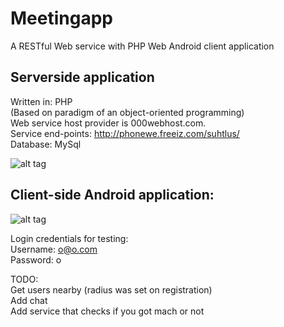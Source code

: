 # Meetingapp

A RESTful  Web service with PHP Web Android client application


## Serverside application


Written in: PHP </br>
(Based on paradigm of an object-oriented programming) </br>
Web service host provider is 000webhost.com.</br>
Service end-points: http://phonewe.freeiz.com/suhtlus/</br>
Database: MySql</br>

![alt tag](http://enos.itcollege.ee/~aplado/autentimine/oo.png)


## Client-side  Android application:


![alt tag](http://enos.itcollege.ee/~aplado/autentimine/2016_06_01_02.52.57.png)

Login credentials for testing:</br>
Username: o@o.com </br>
Password: o

TODO: </br>
Get users nearby (radius was set on registration) </br>
Add chat </br>
Add service that checks if you got mach or not </br>
